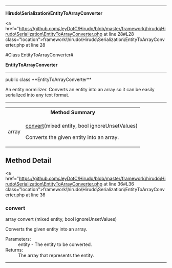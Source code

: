 
- - -

**Hirudo\Serialization\EntityToArrayConverter**


<a href="https://github.com/JeyDotC/Hirudo/blob/master/framework\hirudo\Hirudo\Serialization\EntityToArrayConverter.php at line 28#L28 class="location">framework\hirudo\Hirudo\Serialization\EntityToArrayConverter.php at line 28</a>

#Class EntityToArrayConverter#

**EntityToArrayConverter**




- - -

<p class="signature">public  class **EntityToArrayConverter**</p>

<div class="comment" id="overview_description"><p>An entity normilizer. Converts an entity into an array so it can be easily
serialized into any text format.</p></div>



- - -

<table id="summary_method">
<tr><th colspan="2">Method Summary</th></tr>
<tr>
<td><span class='k'></span> <span class='nx'>array</span></td>
<td class="description"><p class="name"><a href="#convert">convert</a>(mixed entity, bool ignoreUnsetValues)</p><p class="description">Converts the given entity into an array.</p></td>
</tr>
</table>

<h2 id="detail_method">Method Detail</h2>

<a href="https://github.com/JeyDotC/Hirudo/blob/master/framework\hirudo\Hirudo\Serialization\EntityToArrayConverter.php at line 36#L36 class="location">framework\hirudo\Hirudo\Serialization\EntityToArrayConverter.php at line 36</a>

<h3 id="convert()">convert</h3>
<span class='k'></span> <span class='nx'>array</span> <span class='nf'>convert</span> (mixed entity, bool ignoreUnsetValues)

<div class="details">
<p>Converts the given entity into an array.</p><dl>
<dt>Parameters:</dt>
<dd>entity - The entity to be converted.</dd>
<dt>Returns:</dt>
<dd>The array that represents the entity.</dd>
</dl>
</div>

- - -

